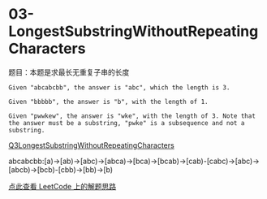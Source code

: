 # 03-LongestSubstringWithoutRepeatingCharacters

题目：本题是求最长无重复子串的长度

```
Given "abcabcbb", the answer is "abc", which the length is 3.

Given "bbbbb", the answer is "b", with the length of 1.

Given "pwwkew", the answer is "wke", with the length of 3. Note that the answer must be a substring, "pwke" is a subsequence and not a substring.
```

[Q3LongestSubstringWithoutRepeatingCharacters](../src/Q3LongestSubstringWithoutRepeatingCharacters.java)

abcabcbb:[a)->[ab)->[abc)->[abca)->[bca)->[bcab)->[cab)-[cabc)->[abc)->[abcb)->[bcb)-[cbb)->[bb)->[b)

[点此查看 LeetCode 上的解题思路](https://leetcode.com/articles/longest-substring-without-repeating-characters/)